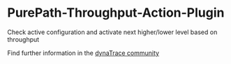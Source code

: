 # PurePath-Throughput-Action-Plugin

Check active configuration and activate next higher/lower level based on throughput

Find further information in the [dynaTrace community](https://community.dynatrace.com/community/display/DL/PurePath+Throuhgput+Action+Plugin)
